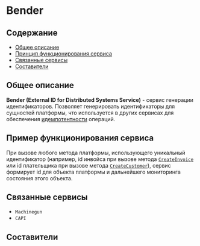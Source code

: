 # Bender
<!-- Insert your shields here -->

<!-- TOC -->
## Содержание 

- [Общее описание](#Общее-описание)
- [Принцип функционирования сервиса](#Принцип-функционирования-сервиса)
- [Связанные сервисы](#Связанные-сервисы)
- [Составители](Составители)

## Общее описание

**Bender (External ID for Distributed Systems Service)** - сервис генерации идентификаторов. Позволяет генерировать идентификаторы для сущностей платформы, что используется в других сервисах для обеспечения [идемпотентности](https://en.wikipedia.org/wiki/Idempotence) операций. 

## Пример функционирования сервиса
 
При вызове любого метода платформы, использующего уникальный идентификатор (например, id инвойса при вызове метода [`CreateInvoice`](https://developer.rbk.money/api/#operation/createInvoice) или id плательщика при вызове метода [`CreateCustomer`](https://developer.rbk.money/api/#operation/createCustomer)), сервис формирует id для объекта платформы и дальнейшего мониторинга состояния этого объекта.

## Связанные сервисы

* `Machinegun`
* `CAPI`

## Составители
